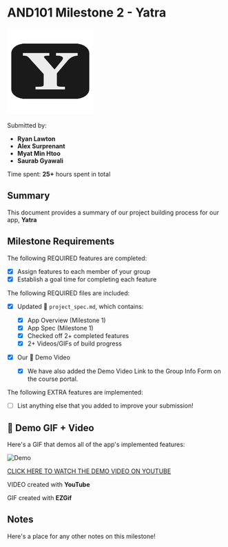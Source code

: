 # AND101 Milestone 2 - **Yatra**

<img src="Capstone/app/src/main/res/icon/yatra_icon.png" alt="Yatra Icon" width="200" height="200">

Submitted by:

- **Ryan Lawton**
- **Alex Surprenant**
- **Myat Min Htoo**
- **Saurab Gyawali**

Time spent: **25+** hours spent in total

## Summary

This document provides a summary of our project building process for our app, **Yatra**

## Milestone Requirements

<!-- Please be sure to change the [ ] to [x] for any features you completed.  If a feature is not checked [x], you might miss the points for that item! -->

The following REQUIRED features are completed:

- [x] Assign features to each member of your group
- [x] Establish a goal time for completing each feature

The following REQUIRED files are included:

- [x] Updated 📄 `project_spec.md`, which contains:

  - [x] App Overview (Milestone 1)
  - [x] App Spec (Milestone 1)
  - [x] Checked off 2+ completed features
  - [x] 2+ Videos/GIFs of build progress

- [x] Our 🎥 Demo Video
  - [x] We have also added the Demo Video Link to the Group Info Form on the course portal.

The following EXTRA features are implemented:

- [ ] List anything else that you added to improve your submission!

## 🎥 Demo GIF + Video

Here's a GIF that demos all of the app's implemented features:

![Demo](https://i.imgur.com/ix4GWff.gif)

[CLICK HERE TO WATCH THE DEMO VIDEO ON YOUTUBE](https://www.youtube.com/watch?v=p-HfMGBSI4U)

VIDEO created with **YouTube**

GIF created with **EZGif**

## Notes

Here's a place for any other notes on this milestone!
